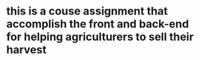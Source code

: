 # this is a couse assignment that accomplish the front and back-end for helping agriculturers to sell their harvest
